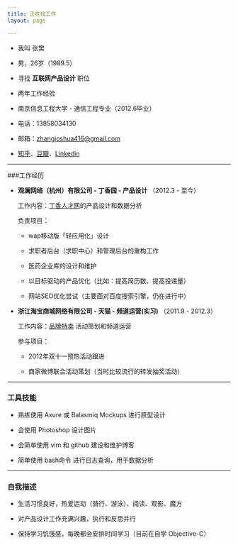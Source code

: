 ```yaml
---
title: 正在找工作 
layout: page

---
```



* 我叫 张樊

* 男，26岁（1989.5）

* 寻找 **互联网产品设计** 职位

* 两年工作经验

* 南京信息工程大学 - 通信工程专业（2012.6毕业）

* 电话：13858034130

* 邮箱：[zhangjoshua416@gmail.com](mailto:zhangjoshua416@gmail.com)

* [知乎](http://www.zhihu.com/people/zhangjoshua)、[豆瓣](http://www.douban.com/people/zhangjoshua/)、[Linkedin]()

---
###工作经历

* **观澜网络（杭州）有限公司 - 丁香园 - 产品设计**     （2012.3 - 至今）

	 工作内容：[丁香人才网](www.jobmd.cn)的产品设计和数据分析
	 
	 负责项目：
	 
	 * wap移动版「轻应用化」设计
	 
	 * 求职者后台（求职中心）和管理后台的重构工作
	   
	 * 医药企业库的设计和维护
	 
	 * 以目标驱动的产品优化（比如：提高简历数、提高投递量）
	 
	 * 网站SEO优化尝试（主要面对百度搜索引擎，仍在进行中）

	
* **浙江淘宝商城网络有限公司 - 天猫 - 频道运营(实习)** （2011.9 - 2012.3）
	
	工作内容：[品牌特卖]() 活动策划和频道运营
	
	参与项目：
	
	* 2012年双十一预热活动跟进
	
	* 商家微博联合活动策划（当时比较流行的转发抽奖活动）
	
	
---
### 工具技能

* 熟练使用 Axure 或 Balasmiq Mockups 进行原型设计

* 会使用 Photoshop 设计图片

* 会简单使用 vim 和 github 建设和维护博客

* 简单使用 bash命令 进行日志查询，用于数据分析


---
### 自我描述

* 生活习惯良好，热爱运动（骑行、游泳）、阅读、观影、魔方

* 对产品设计工作充满兴趣，执行和反思并行

* 保持学习饥饿感，每晚都会安排时间学习（目前在自学 Objective-C）





